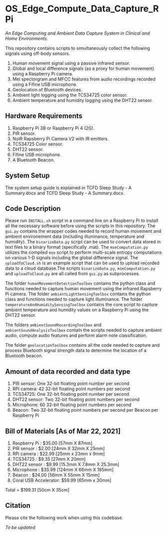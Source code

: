 # OS_Edge_Compute_Data_Capture_RPi
*An Edge Computing and Ambient Data Capture System in Clinical and Home Environments.*

This repository contains scripts to simultaneously collect the following signals using off-body sensors.
1. Human movement signal using a passive infrared sensor.
2. Global and local difference signals (as a proxy for human movement) using a Raspberry Pi camera.
3. Mel spectorgram and MFCC features from audio recordings recorded using a Fifine USB microphone.
4. Geolocation of Bluetooth devices.
5. Ambient light logging using the TCS34725 color sensor.
6. Ambient temperature and humidity logging using the DHT22 sensor.

## Hardware Requirements
1. Raspberry Pi 3B or Raspberry Pi 4 (2G).
2. PIR sensor.
3. NoIR Rapsberry Pi Camera V2 with IR emitters.
4. TCS34725 Color sensor.
5. DHT22 sensor.
6. Fifine USB microphone.
7. A Bluetooth Beacon.


## System Setup
The system setup guide is explained in TCFD Sleep Study - A Summary.docx and TCFD Sleep Study - A Summary.docx.


## Code Description
Please run `INSTALL.sh` script in a command line on a Raspberry Pi to install all the necessary software before using the scripts in this repository. The `gui.py` contains the wrapper codes needed to record human movement and ambient environement data (including illuminance, temperature and humidity). The `binarizeData.py` script can be used to convert data stored in text files to a binary format (specifically .mat). The `mseComputation.py` utilizes the compiled `mse` script to perform multi-scale entropy computations on various 1-D signals including the global difference signal. The `uploadToCloud.sh` is an example script that can be used to upload recorded data to a cloud database.The scripts `binarizeData.py`, `mseComputation.py` and `uploadToCloud.py` are all called from `gui.py` as subprocesses.

The folder `humanMovementDetectionToolbox` contains the python class and functions needed to capture human movement using the infrared Rapsberry Pi camera. The folder `ambientLightSensingToolbox` contains the python class and functions needed to capture light illuminance. The folder `temperatureAndHumiditySensingToolbox` contains the core script to capture ambient temperature and humidity values on a Raspberry Pi using the DHT22 sensor.

The folders `ambientSoundRecordingToolbox` and `ambientSoundAnalysisToolbox` contain the scripts needed to capture ambient audio, compute audio features and perform alarm note classification.

The folder `geolocationToolbox` contains all the code needed to capture and process Bluetooth signal strength data to determine the location of a Bluetooth beacon.

## Amount of data recorded and data type
1. PIR sensor: One 32-bit floating point number per second
2. RPI camera: 42 32-bit floating point numbers per second
3. TCS34725: One 32-bit floating point number per second
4. DHT22 sensor: Two 32-bit floating point numbers per second
5. Microphone: 60 32-bit floating point numbers per second
6. Beacon: Two 32-bit floating point numbers per second per Beacon per Raspberry Pi

## Bill of Materials [As of Mar 22, 2021]
1. Raspberry Pi         : $35.00 [57mm X 87mm]
2. PIR sensor           :  $2.00 [24mm X 32mm X 25mm]
3. RPi camera           : $22.99 [25mm x 23mm x 9mm]
4. TCS34725             :  $9.35 [27mm X 20mm]
5. DHT22 sensor         :  $9.99 [15.3mm X 7.8mm X 25.3mm]
6. Microphone           : $35.99 [124mm X 66mm X 185mm]
7. Beacon               : $24.00 [56mm X 55mm X 15mm]
8. Coral USB Accelerator: $59.99 [65mm x 30mm]

Total                   = $199.31 [50cm X 35cm]

## Citation

Please cite the following work when using this codebase.

*To be updated*

